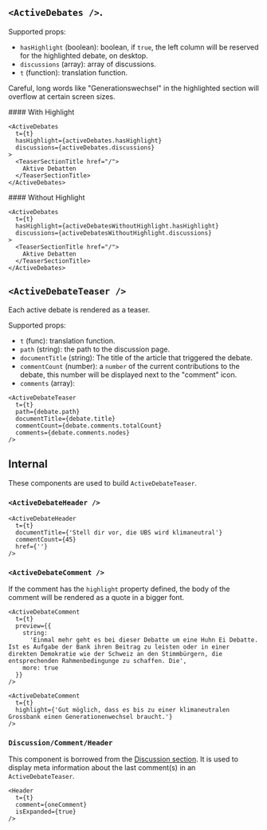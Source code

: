 
## `<ActiveDebates />`.

Supported props:
- `hasHighlight` (boolean): boolean, if `true`, the left column will be reserved for the highlighted debate, on desktop.
- `discussions` (array): array of discussions.
- `t` (function): translation function.


Careful, long words like "Generationswechsel" in the highlighted section will overflow at certain screen sizes.

#### With Highlight

```react|noSource,span-6
<ActiveDebates
  t={t}
  hasHighlight={activeDebates.hasHighlight}
  discussions={activeDebates.discussions}
>
  <TeaserSectionTitle href="/">
    Aktive Debatten
  </TeaserSectionTitle>
</ActiveDebates>
```
#### Without Highlight
```react|noSource,span-6
<ActiveDebates
  t={t}
  hasHighlight={activeDebatesWithoutHighlight.hasHighlight}
  discussions={activeDebatesWithoutHighlight.discussions}
>
  <TeaserSectionTitle href="/">
    Aktive Debatten
  </TeaserSectionTitle>
</ActiveDebates>
```



## `<ActiveDebateTeaser />`
Each active debate is rendered as a teaser.

Supported props:
- `t` (func): translation function.
- `path` (string): the path to the discussion page.
- `documentTitle` (string): The title of the article that triggered the debate.
- `commentCount` (number):  a `number` of the current contributions to the debate, this number will be displayed next to the "comment" icon.
- `comments` (array):


```react|span-3
<ActiveDebateTeaser
  t={t}
  path={debate.path}
  documentTitle={debate.title}
  commentCount={debate.comments.totalCount}
  comments={debate.comments.nodes}
/>
```


## Internal

These components are used to build `ActiveDebateTeaser`.

### `<ActiveDebateHeader />`

```react|span-3
<ActiveDebateHeader
  t={t}
  documentTitle={'Stell dir vor, die UBS wird klimaneutral'}
  commentCount={45}
  href={''}
/>
```
### `<ActiveDebateComment />`

If the comment has the `highlight` property defined, the body of the comment will be rendered as a quote in a bigger font.

```react|span-3
<ActiveDebateComment
  t={t}
  preview={{
    string:
      'Einmal mehr geht es bei dieser Debatte um eine Huhn Ei Debatte. Ist es Aufgabe der Bank ihren Beitrag zu leisten oder in einer direkten Demokratie wie der Schweiz an den Stimmbürgern, die entsprechenden Rahmenbedingunge zu schaffen. Die',
    more: true
  }}
/>
```

```react|span-3
<ActiveDebateComment
  t={t}
  highlight={'Gut möglich, dass es bis zu einer klimaneutralen Grossbank einen Generationenwechsel braucht.'}
/>
```

###  `Discussion/Comment/Header`

This component is borrowed from the [Discussion section](/components/discussion/internal). It is used to display meta information about the last comment(s) in an `ActiveDebateTeaser`.

```react|noSource,span-2
<Header
  t={t}
  comment={oneComment}
  isExpanded={true}
/>
```
